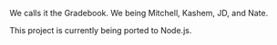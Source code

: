 We calls it the Gradebook.  We being Mitchell, Kashem, JD, and Nate.

This project is currently being ported to Node.js.  